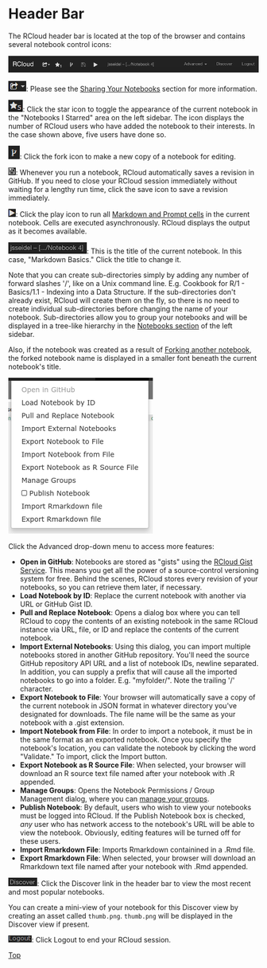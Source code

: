 # Header Bar

The RCloud header bar is located at the top of the browser and contains several notebook control icons:

<a href="img/header.png"><img class="trunc" src="img/header.png" /></a>

![Header Bar: Share Icon](img/header_share.png): Please see the [Sharing Your Notebooks](#sharingyournotebooks) section for more information.

![Header Bar: Star Icon](img/header_star.png): Click the star icon to toggle the appearance of the current notebook in the "Notebooks I Starred" area on the left sidebar. The icon displays the number of RCloud users who have added the notebook to their interests. In the case shown above, five users have done so.

![Header Bar: Fork Icon](img/header_fork.png): Click the fork icon to make a new copy of a notebook for editing.

![Header Bar: Save Icon](img/header_save.png): Whenever you run a notebook, RCloud automatically saves a revision in GitHub. If you need to close your RCloud session immediately without waiting for a lengthy run time, click the save icon to save a revision immediately.

![Header Bar: Play Icon](img/header_play.png): Click the play icon to run all [Markdown and Prompt cells](#cells) in the current notebook.  Cells are executed asynchronously. RCloud displays the output as it becomes available.

<a name="notebooktitle"></a> ![Header Bar: Notebook Title](img/header_title.png): This is the title of the current notebook.  In this case, "Markdown Basics." Click the title to change it.

Note that you can create sub-directories simply by adding any number of forward slashes '/', like on a Unix command line. E.g. Cookbook for R/1 - Basics/1.1 - Indexing into a Data Structure. If the sub-directories don't already exist, RCloud will create them on the fly, so there is no need to create individual sub-directories before changing the name of your notebook. Sub-directories allow you to group your notebooks and will be displayed in a tree-like hierarchy in the [Notebooks section](#notebooks) of the left sidebar.

Also, if the notebook was created as a result of [Forking another notebook](#forkingcopyinganotebook), the forked notebook name is displayed in a smaller font beneath the current notebook's title.

![Header Bar: Advanced Menu](img/header_advanced_menu.png)

Click the Advanced drop-down menu to access more features:

-   **Open in GitHub**: Notebooks are stored as "gists" using the [RCloud Gist Service](https://github.com/att/rcloud-gist-services).  This means you get all the power of a source-control versioning system for free. Behind the scenes, RCloud stores every revision of your notebooks, so you can retrieve them later, if necessary.
-   **Load Notebook by ID**: Replace the current notebook with another via URL or GitHub Gist ID.
-   **Pull and Replace Notebook**: Opens a dialog box where you can tell RCloud to copy the contents of an existing notebook in the same RCloud instance via URL, file, or ID and replace the contents of the current notebook.
-   **Import External Notebooks**: Using this dialog, you can import multiple notebooks stored in another GitHub repository. You'll need the source GitHub repository API URL and a list of notebook IDs, newline separated. In addition, you can supply a prefix that will cause all the imported notebooks to go into a folder. E.g.  "myfolder/". Note the trailing '/' character.
-   **Export Notebook to File**: Your browser will automatically save a copy of the current notebook in JSON format in whatever directory you've designated for downloads. The file name will be the same as your notebook with a .gist extension.
-   **Import Notebook from File**: In order to import a notebook, it must be in the same format as an exported notebook. Once you specify the notebook's location, you can validate the notebook by clicking the word "Validate." To import, click the Import button.
-   **Export Notebook as R Source File**: When selected, your browser will download an R source text file named after your notebook with .R appended.
-   **Manage Groups**: Opens the Notebook Permissions / Group Management dialog, where you can [manage your groups](#protectingyournotebooks).
-   **Publish Notebook**: By default, users who wish to view your notebooks must be logged into RCloud. If the Publish Notebook box is checked, *any* user who has network access to the notebook's URL will be able to view the notebook. Obviously, editing features will be turned off for these users.
-   **Import Rmarkdown File**: Imports Rmarkdown containined in a .Rmd file.
-   **Export Rmarkdown File**: When selected, your browser will download an Rmarkdown text file named after your notebook with .Rmd appended.

![Header Bar: Discover Link](img/header_discover.png): Click the Discover link in the header bar to view the most recent and most popular notebooks.

You can create a mini-view of your notebook for this Discover view by creating an asset called `thumb.png`. `thumb.png` will be displayed in the Discover view if present.

![Header Bar: Logout](img/header_logout.png): Click Logout to end your RCloud session.

[Top](#TOP)

<a name="cells"></a>


